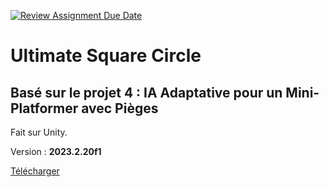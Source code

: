 [![Review Assignment Due Date](https://classroom.github.com/assets/deadline-readme-button-22041afd0340ce965d47ae6ef1cefeee28c7c493a6346c4f15d667ab976d596c.svg)](https://classroom.github.com/a/s04RB3zh)

# Ultimate Square Circle

## Basé sur le projet 4 : IA Adaptative pour un Mini-Platformer avec Pièges

Fait sur Unity.

Version : **2023.2.20f1**

[Télécharger](https://github.com/StratiX0/Ultimate-Square-Circle/releases/tag/Release)
